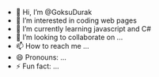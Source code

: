 - 👋 Hi, I’m @GoksuDurak
- 👀 I’m interested in coding web pages
- 🌱 I’m currently learning javascript and C#
- 💞️ I’m looking to collaborate on ...
- 📫 How to reach me ...
- 😄 Pronouns: ...
- ⚡ Fun fact: ...

<!---
GoksuDurak/GoksuDurak is a ✨ special ✨ repository because its `README.md` (this file) appears on your GitHub profile.
You can click the Preview link to take a look at your changes.
--->
